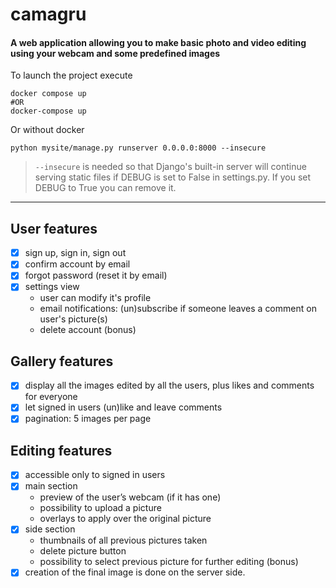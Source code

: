 # camagru
#### A web application allowing you to make basic photo and video editing using your webcam and some predefined images

To launch the project execute
```shell
docker compose up
#OR
docker-compose up
```

Or without docker
```shell
python mysite/manage.py runserver 0.0.0.0:8000 --insecure
```
> `--insecure` is needed so that Django's built-in server will continue serving static files if DEBUG is set to False in settings.py. If you set DEBUG to True you can remove it.

---
## User features
- [x] sign up, sign in, sign out
- [x] confirm account by email
- [x] forgot password (reset it by email)
- [x] settings view
    - user can modify it's profile
    - email notifications: (un)subscribe if someone leaves a comment on user's picture(s)
    - delete account (bonus)

## Gallery features
- [x] display all the images edited by all the users, plus likes and comments for everyone
- [x] let signed in users (un)like and leave comments
- [x] pagination: 5 images per page

## Editing features
- [x] accessible only to signed in users
- [x] main section
    - preview of the user’s webcam (if it has one)
    - possibility to upload a picture
    - overlays to apply over the original picture
- [x] side section 
    - thumbnails of all previous pictures taken
    - delete picture button
    - possibility to select previous picture for further editing (bonus)
- [x] creation of the final image is done on the server side.